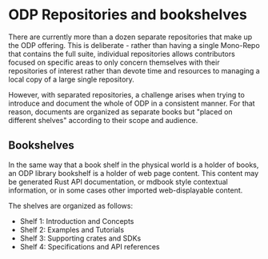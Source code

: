 # ODP Repositories and bookshelves

There are currently more than a dozen separate repositories that make up the ODP offering.  This is deliberate - rather than having a single Mono-Repo that
contains the full suite, individual repositories allows contributors focused on specific areas to only concern themselves with their repositories of interest rather than devote time and resources to managing a local copy of a large single repository.

However, with separated repositories, a challenge arises when trying to introduce and document the whole of ODP in a consistent manner.  For that reason, documents are organized as separate books but "placed on different shelves" according to their scope and audience.

## Bookshelves
In the same way that a book shelf in the physical world is a holder of books, an ODP library bookshelf is a holder of web page content. This content may be generated Rust API documentation, or mdbook style contextual information, or in some cases other imported web-displayable content.

The shelves are organized as follows:
- Shelf 1: Introduction and Concepts
- Shelf 2: Examples and Tutorials
- Shelf 3: Supporting crates and SDKs
- Shelf 4: Specifications and API references


